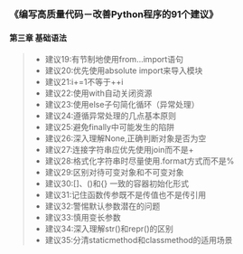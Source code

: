 ### 《编写高质量代码－改善Python程序的91个建议》

#### 第三章 基础语法

> * 建议19:有节制地使用from...import语句
> * 建议20:优先使用absolute import来导入模块
> * 建议21:i+=1不等于++i
> * 建议22:使用with自动关闭资源
> * 建议23:使用else子句简化循环（异常处理）
> * 建议24:遵循异常处理的几点基本原则
> * 建议25:避免finally中可能发生的陷阱
> * 建议26:深入理解None,正确判断对象是否为空
> * 建议27:连接字符串应优先使用join而不是+
> * 建议28:格式化字符串时尽量使用.format方式而不是%
> * 建议29:区别对待可变对象和不可变对象
> * 建议30:[]、()和{} 一致的容器初始化形式
> * 建议31:记住函数传参既不是传值也不是传引用
> * 建议32:警惕默认参数潜在的问题
> * 建议33:慎用变长参数
> * 建议34:深入理解str()和repr()的区别
> * 建议35:分清staticmethod和classmethod的适用场景


